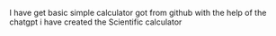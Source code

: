 I have get basic simple calculator got from github with the help of the chatgpt i have created the Scientific calculator
